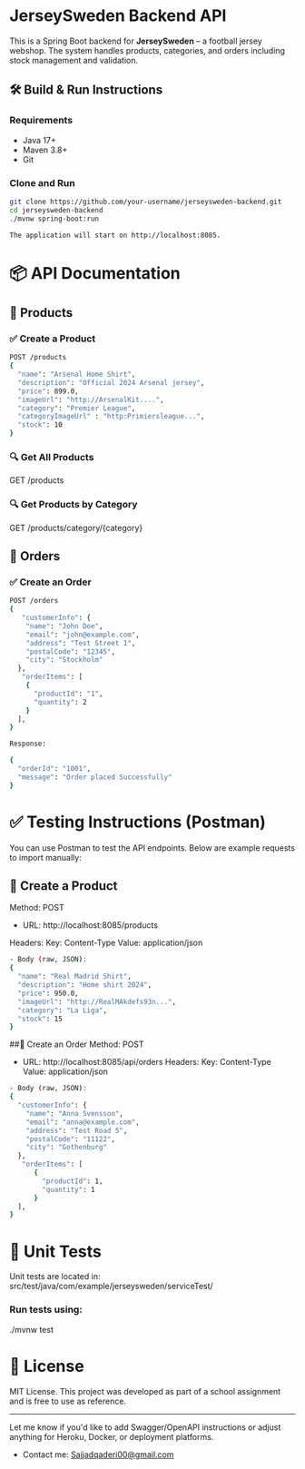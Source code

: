 # JerseySweden Backend API

This is a Spring Boot backend for **JerseySweden** – a football jersey webshop. The system handles products, categories, and orders including stock management and validation.

## 🛠️ Build & Run Instructions

### Requirements
- Java 17+
- Maven 3.8+
- Git

### Clone and Run
```bash
git clone https://github.com/your-username/jerseysweden-backend.git
cd jerseysweden-backend
./mvnw spring-boot:run

The application will start on http://localhost:8085.
```

# 📦 API Documentation
## 🔹 Products
### ✅ Create a Product
``` bash
POST /products
{
  "name": "Arsenal Home Shirt",
  "description": "Official 2024 Arsenal jersey",
  "price": 899.0,
  "imageUrl": "http://ArsenalKit....",
  "category": "Premier League",
  "categoryImageUrl" : "http:Primiersleague...",
  "stock": 10
}
```

### 🔍 Get All Products
GET /products

### 🔍 Get Products by Category
GET /products/category/{category}

## 🔸 Orders
### ✅ Create an Order

``` bash
POST /orders
{
   "customerInfo": {
    "name": "John Doe",
    "email": "john@example.com",
    "address": "Test Street 1",
    "postalCode": "12345",
    "city": "Stockholm"
  },
   "orderItems": [
    {
      "productId": "1",
      "quantity": 2
    }
  ],
}

Response:

{
  "orderId": "1001",
  "message": "Order placed Successfully"
}
```

# ✅ Testing Instructions (Postman)
You can use Postman to test the API endpoints. Below are example requests to import manually:

## 🔹 Create a Product
Method: POST
- URL: http://localhost:8085/products

Headers:
Key: Content-Type
Value: application/json
``` bash 
- Body (raw, JSON):
{
  "name": "Real Madrid Shirt",
  "description": "Home shirt 2024",
  "price": 950.0,
  "imageUrl": "http://RealMAkdefs93n...",
  "category": "La Liga",
  "stock": 15
}
```

##🔸 Create an Order
Method: POST
- URL: http://localhost:8085/api/orders
Headers:
Key: Content-Type
Value: application/json

``` bash
- Body (raw, JSON):
{
  "customerInfo": {
    "name": "Anna Svensson",
    "email": "anna@example.com",
    "address": "Test Road 5",
    "postalCode": "11122",
    "city": "Gothenburg"
  },
   "orderItems": [
      {
        "productId": 1,
        "quantity": 1
      }
  ],
}

```

# 🧪 Unit Tests
Unit tests are located in:
src/test/java/com/example/jerseysweden/serviceTest/

### Run tests using:
./mvnw test

# 📄 License
MIT License. This project was developed as part of a school assignment and is free to use as reference.

---

Let me know if you'd like to add Swagger/OpenAPI instructions or adjust anything for Heroku, Docker, or deployment platforms.
- Contact me: Sajjadqaderi00@gmail.com

